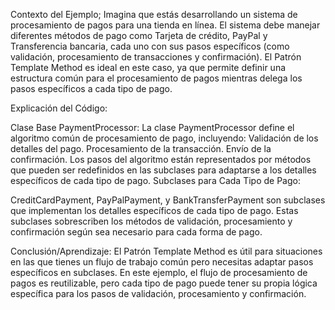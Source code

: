 Contexto del Ejemplo;
Imagina que estás desarrollando un sistema de procesamiento de pagos para una tienda en línea. El sistema debe manejar diferentes métodos de pago como Tarjeta de crédito, PayPal y Transferencia bancaria, cada uno con sus pasos específicos (como validación, procesamiento de transacciones y confirmación). El Patrón Template Method es ideal en este caso, ya que permite definir una estructura común para el procesamiento de pagos mientras delega los pasos específicos a cada tipo de pago.

Explicación del Código:

Clase Base PaymentProcessor:
La clase PaymentProcessor define el algoritmo común de procesamiento de pago, incluyendo:
Validación de los detalles del pago.
Procesamiento de la transacción.
Envío de la confirmación.
Los pasos del algoritmo están representados por métodos que pueden ser redefinidos en las subclases para adaptarse a los detalles específicos de cada tipo de pago.
Subclases para Cada Tipo de Pago:

CreditCardPayment, PayPalPayment, y BankTransferPayment son subclases que implementan los detalles específicos de cada tipo de pago.
Estas subclases sobrescriben los métodos de validación, procesamiento y confirmación según sea necesario para cada forma de pago.

Conclusión/Aprendizaje:
El Patrón Template Method es útil para situaciones en las que tienes un flujo de trabajo común pero necesitas adaptar pasos específicos en subclases. En este ejemplo, el flujo de procesamiento de pagos es reutilizable, pero cada tipo de pago puede tener su propia lógica específica para los pasos de validación, procesamiento y confirmación.
